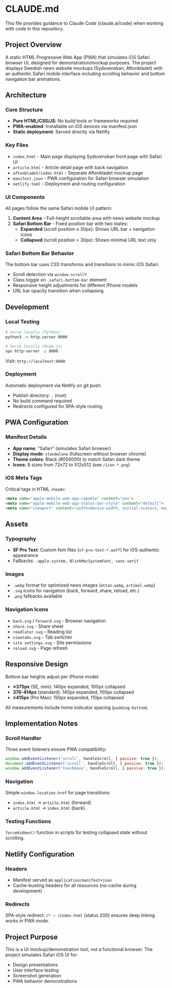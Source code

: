 # CLAUDE.md

This file provides guidance to Claude Code (claude.ai/code) when working with code in this repository.

## Project Overview

A static HTML Progressive Web App (PWA) that simulates iOS Safari browser UI, designed for demonstration/mockup purposes. The project displays Swedish news website mockups (Sydsvenskan, Aftonbladet) with an authentic Safari mobile interface including scrolling behavior and bottom navigation bar animations.

## Architecture

### Core Structure
- **Pure HTML/CSS/JS**: No build tools or frameworks required
- **PWA-enabled**: Installable on iOS devices via manifest.json
- **Static deployment**: Served directly via Netlify

### Key Files
- `index.html` - Main page displaying Sydsvenskan front page with Safari UI
- `article.html` - Article detail page with back navigation
- `aftonbladet/index.html` - Separate Aftonbladet mockup page
- `manifest.json` - PWA configuration for Safari browser simulation
- `netlify.toml` - Deployment and routing configuration

### UI Components
All pages follow the same Safari mobile UI pattern:

1. **Content Area** - Full-height scrollable area with news website mockup
2. **Safari Bottom Bar** - Fixed position bar with two states:
   - **Expanded** (scroll position ≤ 30px): Shows URL bar + navigation icons
   - **Collapsed** (scroll position > 30px): Shows minimal URL text only

### Safari Bottom Bar Behavior
The bottom bar uses CSS transforms and transitions to mimic iOS Safari:
- Scroll detection via `window.scrollY`
- Class toggle on `.safari-bottom-bar` element
- Responsive height adjustments for different iPhone models
- URL bar opacity transition when collapsing

## Development

### Local Testing
```bash
# Serve locally (Python)
python3 -m http.server 8000

# Serve locally (Node.js)
npx http-server -p 8000
```

Visit: `http://localhost:8000`

### Deployment
Automatic deployment via Netlify on git push:
- Publish directory: `.` (root)
- No build command required
- Redirects configured for SPA-style routing

## PWA Configuration

### Manifest Details
- **App name**: "Safari" (simulates Safari browser)
- **Display mode**: `standalone` (fullscreen without browser chrome)
- **Theme colors**: Black (#000000) to match Safari dark theme
- **Icons**: 8 sizes from 72x72 to 512x512 (see `/icon-*.png`)

### iOS Meta Tags
Critical tags in HTML `<head>`:
```html
<meta name="apple-mobile-web-app-capable" content="yes">
<meta name="apple-mobile-web-app-status-bar-style" content="default">
<meta name="viewport" content="width=device-width, initial-scale=1, maximum-scale=1, user-scalable=no, viewport-fit=cover">
```

## Assets

### Typography
- **SF Pro Text**: Custom font files (`sf-pro-text-*.woff`) for iOS-authentic appearance
- Fallbacks: `-apple-system, BlinkMacSystemFont, sans-serif`

### Images
- `.webp` format for optimized news images (`ettan.webp`, `artikel.webp`)
- `.svg` icons for navigation (back, forward, share, reload, etc.)
- `.png` fallbacks available

### Navigation Icons
- `back.svg` / `forward.svg` - Browser navigation
- `share.svg` - Share sheet
- `readlater.svg` - Reading list
- `viewtabs.svg` - Tab switcher
- `site settings.svg` - Site permissions
- `reload.svg` - Page refresh

## Responsive Design

Bottom bar heights adjust per iPhone model:
- **≤375px** (SE, mini): 140px expanded, 100px collapsed
- **376-414px** (standard): 140px expanded, 100px collapsed
- **≥415px** (Pro Max): 150px expanded, 110px collapsed

All measurements include home indicator spacing (`padding-bottom`).

## Implementation Notes

### Scroll Handler
Three event listeners ensure PWA compatibility:
```javascript
window.addEventListener('scroll', handleScroll, { passive: true });
document.addEventListener('scroll', handleScroll, { passive: true });
window.addEventListener('touchmove', handleScroll, { passive: true });
```

### Navigation
Simple `window.location.href` for page transitions:
- `index.html` → `article.html` (forward)
- `article.html` → `index.html` (back)

### Testing Functions
`forceHidden()` function in scripts for testing collapsed state without scrolling.

## Netlify Configuration

### Headers
- Manifest served as `application/manifest+json`
- Cache-busting headers for all resources (no-cache during development)

### Redirects
SPA-style redirect: `/* → /index.html` (status 200) ensures deep linking works in PWA mode.

## Project Purpose

This is a UI mockup/demonstration tool, not a functional browser. The project simulates Safari iOS UI for:
- Design presentations
- User interface testing
- Screenshot generation
- PWA behavior demonstrations
